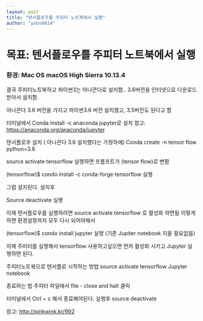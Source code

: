 ```yaml
---
layout: post
title: "텐서플로우를 주피터 노트북에서 실행"
author: "yobs0814"
---
```


# 목표: 텐서플로우를 주피터 노트북에서 실행
### 환경: Mac OS macOS High Sierra 10.13.4

결국 주피터노트북하고 파이썬3는
아나콘다로 설치함..
3.6버전을 인터넷으로 다운로드 받아서 설치함.

아나콘다 3.6 버전을 가지고
파이썬3.6 버전 설치했고, 3.5버전도 된다고 함

터미널에서
Conda install -c anaconda jupyter로 설치
참고: https://anaconda.org/anaconda/jupyter

텐서플로우 설치 ( 아나콘다 3.6 설치했다는 가정하에)
Conda create -n tensor flow python=3.6

source activate tensorflow 실행하면
프롬프트가 (tensor flow)로 변함

(tensorflow)$ condo install -c conda-forge tensorflow 실행

그럼 설치된다. 설치후

Source deactivate 실행

이제 텐서플로우를 실행하려면
source activate tensorflow 로 활성화 하면됨
이렇게 하면 환경설정까지 모두 다시 되어야해서

(tensorflow)$ condo install jupyter 실행 (기존 Jupiter notebook 지울 필요없음)

이제 주피터를 실행해서 tensorflow 사용하고싶으면 먼저 활성화 시키고
Jupyter 실행하면 된다.


주피터노트북으로 텐서플로 시작하는 방법
source activate tensorflow
Jupyter notebook


종료하는 법
주피터 파일에서 file - close and halt 클릭

터미널에서 Ctrl + c 해서 종료해야된다.
실행후
source deactivate





참고: http://pinkwink.kr/992
